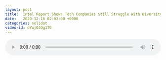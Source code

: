 ```yaml
---
layout: post
title:  Intel Report Shows Tech Companies Still Struggle With Diversity
date:   2020-12-16 02:02:00 +0000
categories: solidot
video-id: oYwjQ3Qg1T0
---
```


<audio src="/assets/2ffc40e242aed396eeb557642c63d4dc.mp3" style="width: 100%;" controls></audio>

